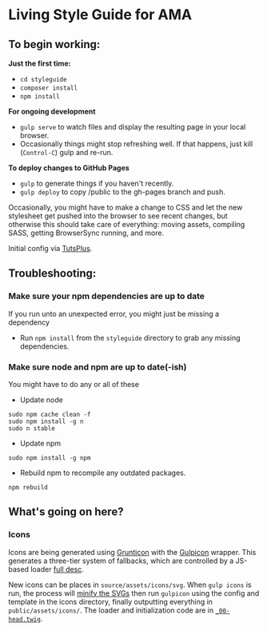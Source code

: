 # Living Style Guide for AMA
## To begin working:

**Just the first time:**
- `cd styleguide`
- `composer install`
- `npm install`

**For ongoing development**
- `gulp serve` to watch files and display the resulting page in your local browser.
- Occasionally things might stop refreshing well. If that happens, just kill (`Control-C`) gulp and re-run.

**To deploy changes to GitHub Pages**
- `gulp` to generate things if you haven't recently.
- `gulp deploy` to copy /public to the gh-pages branch and push.

Occasionally, you might have to make a change to CSS and let the new stylesheet get pushed into the browser to see recent changes, but otherwise this should take care of everything: moving assets, compiling SASS, getting BrowserSync running, and more.

Initial config via [TutsPlus](https://webdesign.tutsplus.com/tutorials/combining-pattern-lab-with-gulp-for-improved-workflow--cms-22187).

## Troubleshooting:
### Make sure your npm dependencies are up to date
If you run unto an unexpected error, you might just be missing a dependency
- Run `npm install` from the `styleguide` directory to grab any missing dependencies.

### Make sure node and npm are up to date(-ish)
You might have to do any or all of these
- Update node
```
sudo npm cache clean -f
sudo npm install -g n
sudo n stable
```
- Update npm
```
sudo npm install -g npm
```
- Rebuild npm to recompile any outdated packages.
```
npm rebuild
```

## What's going on here?
### Icons
Icons are being generated using [Grunticon](https://github.com/filamentgroup/grunticon) with the [Gulpicon](https://github.com/filamentgroup/gulpicon) wrapper. This generates a three-tier system of fallbacks, which are controlled by a JS-based loader [full desc](https://github.com/filamentgroup/grunticon#a-mystical-css-icon-solution).

New icons can be places in `source/assets/icons/svg`. When `gulp icons` is run, the process will [minify the SVGs](https://www.npmjs.com/package/gulp-svgmin) then run `gulpicon` using the config and template in the icons directory, finally outputting everything in `public/assets/icons/`. The loader and initialization code are in [`_00-head.twig`](./styleguide/source/_meta/_00-head.twig).
